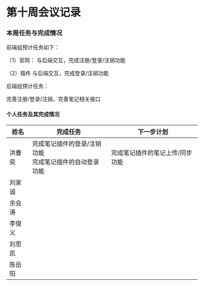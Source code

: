 # 第十周会议记录



### 本周任务与完成情况

前端组预计任务如下：

（1）官网：
与后端交互，完成注册/登录/注销功能

（2）插件
与后端交互，完成登录/注销功能



后端组预计任务：

完善注册/登录/注销，完善笔记相关接口



#### 个人任务及其完成情况

| 姓名   | 完成任务                                                  | 下一步计划                      |
| ------ | --------------------------------------------------------- | ------------------------------- |
| 洪曹奕 | 完成笔记插件的登录/注销功能<br>完成笔记插件的自动登录功能 | 完成笔记插件的笔记上传/同步功能 |
| 刘家诚 |                                                           |                                 |
| 余会涛 |                                                           |                                 |
| 李俊义 |                                                           |                                 |
| 刘思凯 |                                                           |                                 |
| 陈岳阳 |                                                           |                                 |

